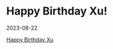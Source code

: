 # Happy Birthday Xu!

2023-08-22

[Happy Birthday Xu](https://onepisya.github.io/slidev-demo/2023/happybirthday-xu)